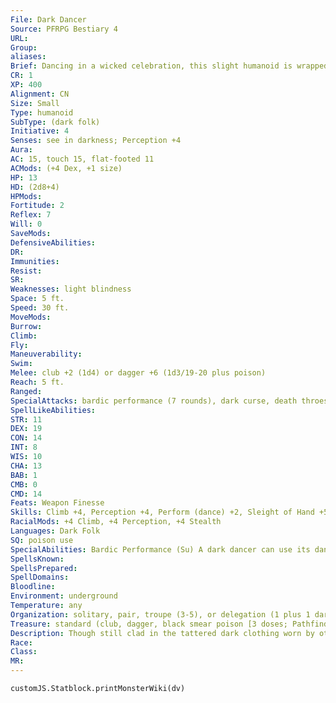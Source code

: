 ```yaml
---
File: Dark Dancer
Source: PFRPG Bestiary 4
URL: 
Group: 
aliases: 
Brief: Dancing in a wicked celebration, this slight humanoid is wrapped head to toe in dirty scraps of dark cloth.
CR: 1
XP: 400
Alignment: CN
Size: Small
Type: humanoid
SubType: (dark folk)
Initiative: 4
Senses: see in darkness; Perception +4
Aura: 
AC: 15, touch 15, flat-footed 11
ACMods: (+4 Dex, +1 size)
HP: 13
HD: (2d8+4)
HPMods: 
Fortitude: 2
Reflex: 7
Will: 0
SaveMods: 
DefensiveAbilities: 
DR: 
Immunities: 
Resist: 
SR: 
Weaknesses: light blindness
Space: 5 ft.
Speed: 30 ft.
MoveMods: 
Burrow: 
Climb: 
Fly: 
Maneuverability: 
Swim: 
Melee: club +2 (1d4) or dagger +6 (1d3/19-20 plus poison)
Reach: 5 ft.
Ranged: 
SpecialAttacks: bardic performance (7 rounds), dark curse, death throes, sneak attack +1d6
SpellLikeAbilities: 
STR: 11
DEX: 19
CON: 14
INT: 8
WIS: 10
CHA: 13
BAB: 1
CMB: 0
CMD: 14
Feats: Weapon Finesse
Skills: Climb +4, Perception +4, Perform (dance) +2, Sleight of Hand +5, Stealth +12
RacialMods: +4 Climb, +4 Perception, +4 Stealth
Languages: Dark Folk
SQ: poison use
SpecialAbilities: Bardic Performance (Su) A dark dancer can use its dancing to help its allies. A dark dancer can use bardic performance as a 2nd-level bard, but only for distraction and inspire courage effects.  Dark Curse (Su) As a standard action, a dark dancer can make a touch attack against a foe and curse it. The foe must succeed at a DC 12 Will saving throw to resist the effects. Creatures that fail the saving throw take a -2 penalty on all Dexterity and Charisma-based skill checks. This curse is permanent, but the victim of this curse can attempt a new saving throw each day.  Death Throes (Su) When a dark dancer is slain, its body combusts in a flash of bright white light, leaving its gear in a heap on the ground. All creatures within a 10-foot burst must succeed at a DC 13 Fortitude save or be dazzled for 1d6 rounds. Other dark folk within 20 feet must succeed at a DC 13 Will save or be shaken for 1 round. The save DC is Constitution-based.
SpellsKnown: 
SpellsPrepared: 
SpellDomains: 
Bloodline: 
Environment: underground
Temperature: any
Organization: solitary, pair, troupe (3-5), or delegation (1 plus 1 dark stalker and 4-10 dark creepers)
Treasure: standard (club, dagger, black smear poison [3 doses; Pathfinder RPG Bestiary 54], other gear)
Description: Though still clad in the tattered dark clothing worn by other dark folk, dark dancers appear to be the most decorated and festive of these strange humanoids. They are intermediaries between clans and factions, and thus clans can't restrict the actions of dark dancers in their realms. Dark dancers answer only to dark stalkers and dark callers. Though fickle and erratic, dark dancers are well liked and usually welcome among clans for as long as they wish to stay. Yet they rarely stay long, instead insinuating themselves into dozens of underground communities over the course of a year. They serve as storytellers, entertainers, and messengers. One of their favorite stories to share is about the relationship between their kind and the owbs. Though dark dancers are rare and weak, they are highly appreciated by dark folk society. Dark folk consider it a bad omen when a dark dancer dies. Dark dancers stand just under 4 feet tall and weigh 60 pounds.
Race: 
Class: 
MR: 
---
```

```dataviewjs
customJS.Statblock.printMonsterWiki(dv)
```
